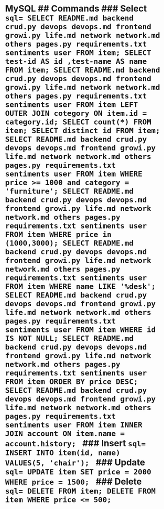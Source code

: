# MySQL ## Commands ### Select ```sql= SELECT README.md backend crud.py devops devops.md frontend growi.py life.md network network.md others pages.py requirements.txt sentiments user FROM item; SELECT test-id AS id ,test-name AS name FROM item; SELECT README.md backend crud.py devops devops.md frontend growi.py life.md network network.md others pages.py requirements.txt sentiments user FROM item LEFT OUTER JOIN cotegory ON item.id = category.id; SELECT count(*) FROM item; SELECT distinct id FROM item; SELECT README.md backend crud.py devops devops.md frontend growi.py life.md network network.md others pages.py requirements.txt sentiments user FROM item WHERE price >= 1000 and category = 'furniture'; SELECT README.md backend crud.py devops devops.md frontend growi.py life.md network network.md others pages.py requirements.txt sentiments user FROM item WHERE price in (1000,3000); SELECT README.md backend crud.py devops devops.md frontend growi.py life.md network network.md others pages.py requirements.txt sentiments user FROM item WHERE name LIKE '%desk'; SELECT README.md backend crud.py devops devops.md frontend growi.py life.md network network.md others pages.py requirements.txt sentiments user FROM item WHERE id IS NOT NULL; SELECT README.md backend crud.py devops devops.md frontend growi.py life.md network network.md others pages.py requirements.txt sentiments user FROM item ORDER BY price DESC; SELECT README.md backend crud.py devops devops.md frontend growi.py life.md network network.md others pages.py requirements.txt sentiments user FROM item INNER JOIN account ON item.name = account.history; ``` ### Insert ```sql= INSERT INTO item(id, name) VALUES(5, 'chair'); ``` ### Update ```sql= UPDATE item SET price = 2000 WHERE price = 1500; ``` ### Delete ```sql= DELETE FROM item; DELETE FROM item WHERE price <= 500; ```

